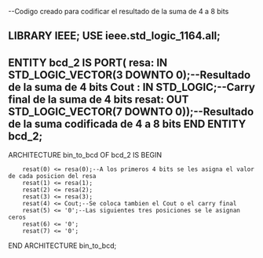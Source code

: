 --Codigo creado para codificar el resultado de la suma de 4 a 8 bits  

LIBRARY IEEE;
USE ieee.std_logic_1164.all;
-------------------------------------------------
ENTITY bcd_2 IS
 PORT(  resa: IN  STD_LOGIC_VECTOR(3 DOWNTO 0);--Resultado de la suma de 4 bits
        Cout : IN STD_LOGIC;--Carry final de la suma de 4 bits
		  resat: OUT STD_LOGIC_VECTOR(7 DOWNTO 0));--Resultado de la suma codificada de 4 a 8 bits
END ENTITY	bcd_2;
-------------------------------------------------
ARCHITECTURE bin_to_bcd OF bcd_2 IS 
BEGIN 

		resat(0) <= resa(0);--A los primeros 4 bits se les asigna el valor de cada posicion del resa
		resat(1) <= resa(1);
		resat(2) <= resa(2);
		resat(3) <= resa(3);
		resat(4) <= Cout;--Se coloca tambien el Cout o el carry final
		resat(5) <= '0';--Las siguientes tres posiciones se le asignan ceros
		resat(6) <= '0';
		resat(7) <= '0';
		
END ARCHITECTURE bin_to_bcd; 
